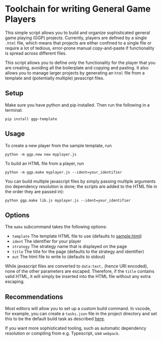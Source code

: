# Toolchain for writing General Game Players

This simple script allows you to build
and organize sophisticated general game playing (GGP)
projects. Currently, players are defined by a single `.html` file,
which means that projects are either confined to a single file
or require a lot of tedious, error-prone manual copy-and-paste if functionality
is spread across different files.

This script allows you to define *only* the functionality
for the player that you are creating, avoiding all the boilerplate
and copying and pasting. It also allows you to manage larger projects
by generating an `html` file from a template and (potentially multiple)
javascript files.

## Setup
Make sure you have python and pip installed. Then run the following
in a terminal:

```
pip install ggp-template
```

## Usage

To create a new player from the sample template, run

```
python -m ggp.new new myplayer.js
```

To build an HTML file from a player, run

```
python -m ggp.make myplayer.js --ident=your_identifier
```

You can build multiple javascript files by simply passing multiple
arguments (no dependency resolution is done; the scripts are added
to the HTML file in the order they are passed in):

```
python ggp.make lib.js myplayer.js --ident=your_identifier
```

## Options

The `make` subcommand takes the following options:
  - `template` The template HTML file to use (defaults to [sample.html](http://ggp.stanford.edu/gamemaster/gameplayers/sample.html))        
  - `ident` The identifier for your player
  - `strategy` The strategy name that is displayed on the page
  - `title` The title for the page (defaults to the strategy and identifier)
  - `out` The html file to write to (defaults to stdout)

While javascript files are converted to `data:text,` (hence URI encoded),
none of the other parameters are escaped. Therefore,
if the `title` contains valid HTML, it will simply be inserted into the HTML
file without any extra escaping.

## Recommendations

Most editors will allow you to set up a custom build
command. In vscode, for example, you can create a `tasks.json`
file in the project directory and set this to be the default
build task as described [here](https://code.visualstudio.com/docs/editor/tasks).

If you want more sophisticated tooling, such as automatic dependency resolution
or compiling from e.g. Typescript, use `webpack`.
